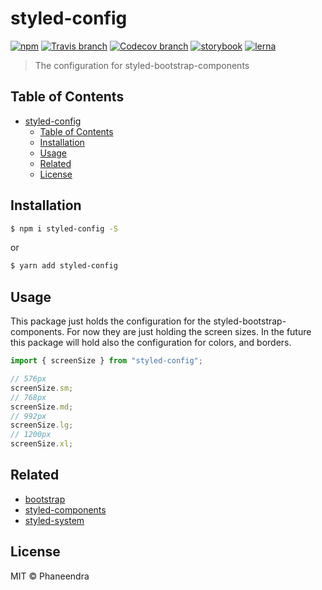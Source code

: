 # styled-config

[![npm](https://img.shields.io/npm/v/styled-config.svg?style=flat-square)](https://www.npmjs.com/package/styled-config)
[![Travis branch](https://img.shields.io/travis/phaneendra/styled-bootstrap-components/master.svg?style=flat-square)](https://travis-ci.org/phaneendra/styled-bootstrap-components)
[![Codecov branch](https://img.shields.io/codecov/c/github/phaneendra/styled-bootstrap-components/master.svg?style=flat-square)](https://codecov.io/gh/phaneendra/styled-bootstrap-components)
[![storybook](https://img.shields.io/badge/docs%20with-storybook-f1618c.svg?style=flat-square)](https://phaneendra.github.io/styled-bootstrap-components)
[![lerna](https://img.shields.io/badge/maintained%20with-lerna-cc00ff.svg?style=flat-square)](https://lernajs.io/)

> The configuration for styled-bootstrap-components

## Table of Contents

- [styled-config](#styled-config)
  - [Table of Contents](#table-of-contents)
  - [Installation](#installation)
  - [Usage](#usage)
  - [Related](#related)
  - [License](#license)

## Installation

```sh
$ npm i styled-config -S
```

or

```sh
$ yarn add styled-config
```

## Usage

This package just holds the configuration for the styled-bootstrap-components. For now they are just holding the screen sizes.
In the future this package will hold also the configuration for colors, and borders.

```js
import { screenSize } from "styled-config";

// 576px
screenSize.sm;
// 768px
screenSize.md;
// 992px
screenSize.lg;
// 1200px
screenSize.xl;
```

## Related

- [bootstrap](https://getbootstrap.com)
- [styled-components](https://styled-components.com)
- [styled-system](http://jxnblk.com/styled-system/)

## License

MIT © Phaneendra
